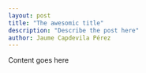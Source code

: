 ```yaml
---
layout: post
title: "The awesomic title"
description: "Describe the post here"
author: Jaume Capdevila Pérez
---
```


Content goes here
